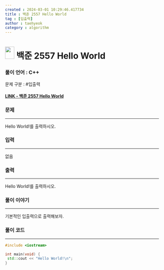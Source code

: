 ```yaml
---
created : 2024-03-01 10:29:46.417734
title : 백준 2557 Hello World
tag : [입출력]
author : taehyeok
category : algorithm
---
```

# <img src="https://d2gd6pc034wcta.cloudfront.net/tier/1.svg" width="30" height="40"> 백준 2557 Hello World


### 풀이 언어 : C++

문제 구분 : #입출력
#### [LINK - 백준 2557 Hello World](https://www.acmicpc.net/problem/2557)

### 문제

<hr>


Hello World!를 출력하시오.

### 입력

<hr>


없음
### 출력

<hr>


Hello World!를 출력하시오.
### 풀이 이야기

<hr>


기본적인 입출력으로 출력해보자.

### 풀이 코드

<hr>


``` c++
#include <iostream>

int main(void) {
 std::cout << "Hello World!\n";
}

```
